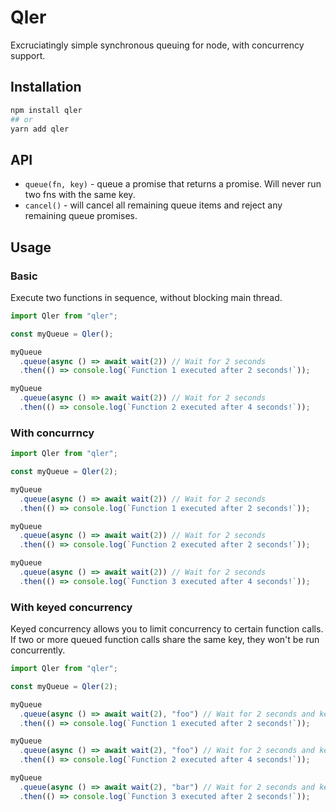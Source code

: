# Qler

Excruciatingly simple synchronous queuing for node, with concurrency support.

## Installation

```sh
npm install qler
## or
yarn add qler
```

## API

- `queue(fn, key)` - queue a promise that returns a promise. Will never run two fns with the same key.
- `cancel()` - will cancel all remaining queue items and reject any remaining queue promises.

## Usage

### Basic

Execute two functions in sequence, without blocking main thread.

```js
import Qler from "qler";

const myQueue = Qler();

myQueue
  .queue(async () => await wait(2)) // Wait for 2 seconds
  .then(() => console.log(`Function 1 executed after 2 seconds!`));

myQueue
  .queue(async () => await wait(2)) // Wait for 2 seconds
  .then(() => console.log(`Function 2 executed after 4 seconds!`));
```

### With concurrncy

```js
import Qler from "qler";

const myQueue = Qler(2);

myQueue
  .queue(async () => await wait(2)) // Wait for 2 seconds
  .then(() => console.log(`Function 1 executed after 2 seconds!`));

myQueue
  .queue(async () => await wait(2)) // Wait for 2 seconds
  .then(() => console.log(`Function 2 executed after 2 seconds!`));

myQueue
  .queue(async () => await wait(2)) // Wait for 2 seconds
  .then(() => console.log(`Function 3 executed after 4 seconds!`));
```

### With keyed concurrency

Keyed concurrency allows you to limit concurrency to certain function calls. If two or more queued function calls share the same key, they won't be run concurrently.

```js
import Qler from "qler";

const myQueue = Qler(2);

myQueue
  .queue(async () => await wait(2), "foo") // Wait for 2 seconds and key on 'foo'
  .then(() => console.log(`Function 1 executed after 2 seconds!`));

myQueue
  .queue(async () => await wait(2), "foo") // Wait for 2 seconds and key on 'foo'
  .then(() => console.log(`Function 2 executed after 4 seconds!`));

myQueue
  .queue(async () => await wait(2), "bar") // Wait for 2 seconds and key on 'bar'
  .then(() => console.log(`Function 3 executed after 2 seconds!`));
```
